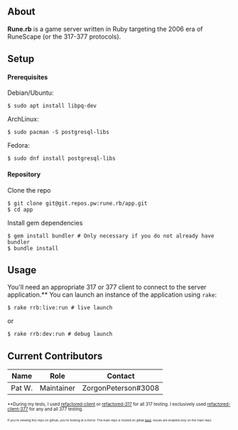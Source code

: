 
## About

**Rune.rb** is a game server written in Ruby targeting the 2006 era of RuneScape (or the 317-377 protocols).

## Setup


#### Prerequisites
Debian/Ubuntu:
```shell
$ sudo apt install libpq-dev
```
ArchLinux:
```shell
$ sudo pacman -S postgresql-libs
```

Fedora:
```shell
$ sudo dnf install postgresql-libs
```

#### Repository
Clone the repo
```shell
$ git clone git@git.repos.pw:rune.rb/app.git
$ cd app
```

Install gem dependencies
```shell
$ gem install bundler # Only necessary if you do not already have bundler
$ bundle install
```

## Usage
You'll need an appropriate 317 or 377 client to connect to the server application.** You can launch an instance of the application using `rake`:
```shell
$ rake rrb:live:run # live launch
```
or
```shell
$ rake rrb:dev:run # debug launch
```

## Current Contributors

| Name | Role | Contact |
| ----------- | ---- | ------- |
| Pat W. | Maintainer | ZorgonPeterson#3008 |


<sub><sub>**During my tests, I used [refactored-client](https://github.com/Rabrg/refactored-client) or [refactored-317](https://gitlab.com/jscranton55/refactored-317) for all 317 testing. I exclusively used [refactored-client-377](https://github.com/Promises/refactored-client-377) for any and all 377 testing.</sub></sub>

<sub><sub><sub><sub>If you're viewing this repo on github, you're looking at a mirror. The main repo is hosted on gitlab [here](https://git.repos.pw/rune.rb/old). Issues are enabled only on the main repo.

